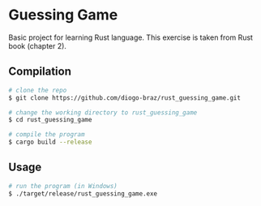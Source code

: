 # Guessing Game
Basic project for learning Rust language.
This exercise is taken from Rust book (chapter 2).

## Compilation
```bash
# clone the repo
$ git clone https://github.com/diogo-braz/rust_guessing_game.git

# change the working directory to rust_guessing_game
$ cd rust_guessing_game

# compile the program
$ cargo build --release
```

## Usage
```bash
# run the program (in Windows)
$ ./target/release/rust_guessing_game.exe
```